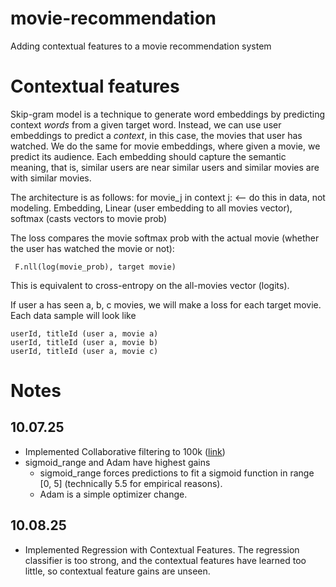 # movie-recommendation
Adding contextual features to a movie recommendation system

# Contextual features
Skip-gram model is a technique to generate word embeddings by predicting context *words* from a given target word. Instead, we can use user embeddings to predict a *context*, in this case, the movies that user has watched. We do the same for movie embeddings, where given a movie, we predict its audience. Each embedding should capture the semantic meaning, that is, similar users are near similar users and similar movies are with similar movies.

The architecture is as follows:
  for movie_j in context j:  <-- do this in data, not modeling.
    Embedding, Linear (user embedding to all movies vector), softmax (casts vectors to movie prob)

The loss compares the movie softmax prob with the actual movie (whether the user has watched the movie or not):

     F.nll(log(movie_prob), target movie)

This is equivalent to cross-entropy on the all-movies vector (logits).

If user a has seen a, b, c movies, we will make a loss for each target movie. Each data sample will look like

	userId, titleId (user a, movie a)
	userId, titleId (user a, movie b)
	userId, titleId (user a, movie c)


# Notes
## 10.07.25
 * Implemented Collaborative filtering to 100k ([link](https://www.kaggle.com/code/jhoward/collaborative-filtering-deep-dive/notebook))
 * sigmoid_range and Adam have highest gains
   * sigmoid_range forces predictions to fit a sigmoid function in range \[0, 5\] (technically 5.5 for empirical reasons).
   * Adam is a simple optimizer change.

## 10.08.25
 * Implemented Regression with Contextual Features. The regression classifier is too strong, and the contextual features have learned too little, so contextual feature gains are unseen.